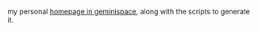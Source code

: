 my personal [homepage in geminispace](gemini://laniakea.rodoste.de), along with the scripts to generate it.


